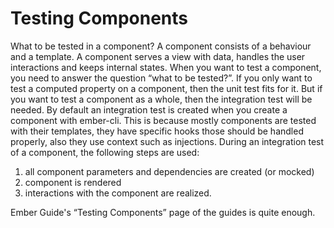 # Testing Components

What to be tested in a component? A component consists of a behaviour and a template. A component serves a view with data, handles the user interactions and keeps internal states. When you want to test a component, you need to answer the question “what to be tested?”.
If you only want to test a computed property on a component, then the unit test fits for it. But if you want to test a component as a whole, then the integration test will be needed. By default an integration test is created when you create a component with ember-cli. This is because mostly components are tested with their templates, they have specific hooks those should be handled properly, also they use context such as injections.
During an integration test of a component, the following steps are used:
1. all component parameters and dependencies are created (or mocked)
2. component is rendered
3. interactions with the component are realized.

Ember Guide's “Testing Components” page of the guides is quite enough.
